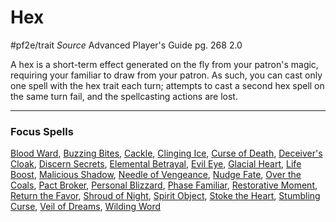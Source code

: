 # Hex
#pf2e/trait 
*Source* Advanced Player's Guide pg. 268 2.0

A hex is a short-term effect generated on the fly from your patron's magic, requiring your familiar to draw from your patron. As such, you can cast only one spell with the hex trait each turn; attempts to cast a second hex spell on the same turn fail, and the spellcasting actions are lost.

---

### Focus Spells
[Blood Ward](Blood%20Ward.md), [Buzzing Bites](Buzzing%20Bites.md), [Cackle](Cackle.md), [Clinging Ice](Clinging%20Ice.md), [Curse of Death](Curse%20of%20Death.md), [Deceiver's Cloak](Deceiver's%20Cloak.md), [Discern Secrets](Discern%20Secrets.md), [Elemental Betrayal](Elemental%20Betrayal.md), [Evil Eye](Evil%20Eye.md), [Glacial Heart](Glacial%20Heart.md), [Life Boost](Life%20Boost.md), [Malicious Shadow](Malicious%20Shadow.md), [Needle of Vengeance](Needle%20of%20Vengeance.md), [Nudge Fate](Nudge%20Fate.md), [Over the Coals](Over%20the%20Coals.md), [Pact Broker](Pact%20Broker.md), [Personal Blizzard](Personal%20Blizzard.md), [Phase Familiar](Phase%20Familiar.md), [Restorative Moment](Restorative%20Moment.md), [Return the Favor](Return%20the%20Favor.md), [Shroud of Night](Shroud%20of%20Night.md), [Spirit Object](Spirit%20Object.md), [Stoke the Heart](Stoke%20the%20Heart.md), [Stumbling Curse](Stumbling%20Curse.md), [Veil of Dreams](Veil%20of%20Dreams.md), [Wilding Word](Wilding%20Word.md)